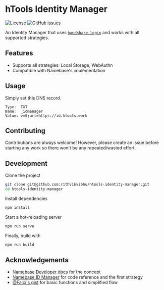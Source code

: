 # hTools Identity Manager

[![License](https://img.shields.io/npm/l/htools-identity-manager)](https://github.com/rithvikvibhu/htools-identity-manager/blob/master/LICENSE) [![GitHub issues](https://img.shields.io/github/issues/rithvikvibhu/htools-identity-manager)](https://github.com/rithvikvibhu/htools-identity-manager/issues)

An Identity Manager that uses [`handshake-login`](https://github.com/rithvikvibhu/handshake-login) and works with all supported strategies.

## Features

- Supports all strategies: Local Storage, WebAuthn
- Compatible with Namebase's implementation

## Usage

Simply set this DNS record.

```
Type:  TXT
Name:  _idmanager
Value: v=0;url=https://id.htools.work
```

## Contributing

Contributions are always welcome! However, please create an issue before starting any work so there won't be any repeated/wasted effort.

## Development

Clone the project

```sh
git clone git@github.com:rithvikvibhu/htools-identity-manager.git
cd htools-identity-manager
```

Install dependencies

```sh
npm install
```

Start a hot-reloading server

```sh
npm run serve
```

Finally, build with

```sh
npm run build
```

## Acknowledgements

- [Namebase Developer docs](https://docs.namebase.io/handshake-login/oidc) for the concept
- [Namebase ID Manager](https://github.com/namebasehq/handshake-id-manager) for code reference and the first strategy
- [@Falci's gist](https://gist.github.com/Falci/8e12be1b9538c4521a3d312a02e4682d) for basic functions and simplified flow
